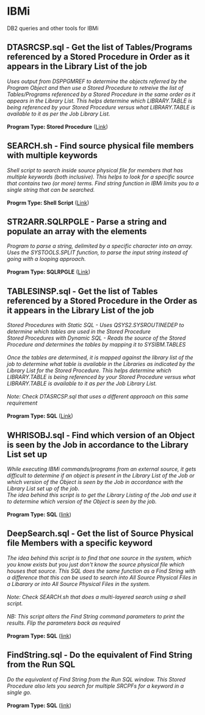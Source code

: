 # IBMi
DB2 queries and other tools for IBMi

## DTASRCSP.sql - Get the list of Tables/Programs referenced by a Stored Procedure in Order as it appears in the Library List of the job ##
*Uses output from DSPPGMREF to determine the objects referred by the Program Object and then use a Stored Procedure to retreive the list of Tables/Programs referenced by a Stored Procedure in the same order as it appears in the Library List. This helps determine which LIBRARY.TABLE is being referenced by your Stored Procedure versus what LIBRARY.TABLE is available to it as per the Job Library List.*<br/><br/>
**Program Type: Stored Procedure**
([Link](https://gist.github.com/AbrahamReuben/e5854a184ec3704f0f9a52479e5f8ed0))

## SEARCH.sh - Find source physical file members with multiple keywords ##
*Shell script to search inside source physical file for members that has multiple keywords (both inclusive). This helps to look for a specific source that contains two (or more) terms. Find string function in IBMi limits you to a single string that can be searched.*<br/><br/>
**Progrm Type: Shell Script**
([Link](https://gist.github.com/AbrahamReuben/287c3b9603f89a35bfb473f95f8592d7))

## STR2ARR.SQLRPGLE - Parse a string and populate an array with the elements ##
*Program to parse a string, delimited by a specific character into an array. Uses the SYSTOOLS.SPLIT function, to parse the input string instead of going with a looping approach.*<br/><br/>
**Program Type: SQLRPGLE**
([Link](https://gist.github.com/AbrahamReuben/d4bdad7bf631c7fb45e3608bb4259fe5))

## TABLESINSP.sql - Get the list of Tables referenced by a Stored Procedure in the Order as it appears in the Library List of the job ##
*Stored Procedures with Static SQL - Uses QSYS2.SYSROUTINEDEP to determine which tables are used in the Stored Procedure<br/>
Stored Procedures with Dynamic SQL - Reads the source of the Stored Procedure and determines the tables by mapping it to SYSIBM.TABLES<br/><br/>
Once the tables are determined, it is mapped against the library list of the job to determine what table is available in the Libraries as indicated by the Library List for the Stored Procedure. This helps determine which LIBRARY.TABLE is being referenced by your Stored Procedure versus what LIBRARY.TABLE is available to it as per the Job Library List.<br/><br/>
Note: Check DTASRCSP.sql that uses a different approach on this same requirement*<br/><br/>
**Program Type: SQL**
([Link](https://gist.github.com/AbrahamReuben/5b625300b203f1ebbf3d88b1679a2c43))

## WHRISOBJ.sql - Find which version of an Object is seen by the Job in accordance to the Library List set up ##
*While executing IBMi commands/programs from an external source, it gets difficult to determine if an object is present in the Library List of the Job or which version 
of the Object is seen by the Job in accordance with the Library List set up of the job.<br/>The idea behind this script is to get the Library Listing of the Job and use it 
to determine which version of the Object is seen by the job.*<br/><br/>
**Program Type: SQL**
([link](https://gist.github.com/AbrahamReuben/503c15cb6a8991b8f57da268a30646da))

## DeepSearch.sql - Get the list of Source Physical file Members with a specific keyword ##
*The idea behind this script is to find that one source in the system, which you know exists but you just don't know the source physical file which houses that source. 
This SQL does the same function as a Find String with a difference that this can be used to search into All Source Physical Files in a Libarary or into All Source Physical Files in the system.
<br/><br/>
Note: Check SEARCH.sh that does a multi-layered search using a shell script.
<br/><br/>
NB: This script alters the Find String command parameters to print the results. Flip the parameters back as required*<br/><br/>
**Program Type: SQL**
([link](https://gist.github.com/AbrahamReuben/8f7bfbc9e7b22a39cbbe96298a78bcc6))

## FindString.sql - Do the equivalent of Find String from the Run SQL ##
*Do the equivalent of Find String from the Run SQL window. This Stored Procedure also lets you search for multiple SRCPFs for a keyword in a single go.*<br/><br/>
**Program Type: SQL**
([link](https://gist.github.com/AbrahamReuben/f5d64be764116e4afaeb46e72c275601))
